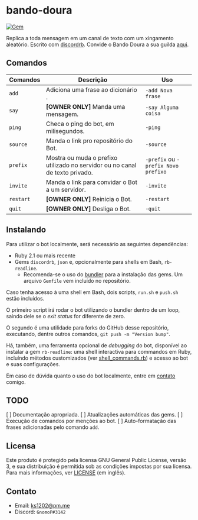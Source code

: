 # bando-doura

[![Gem](https://img.shields.io/gem/v/discordrb.svg)](https://rubygems.org/gems/discordrb)

Replica a toda mensagem em um canal de texto com um xingamento aleatório. Escrito com [discordrb](https://github.com/meew0/discordrb). Convide o Bando Doura a sua guilda [aqui](https://discordapp.com/oauth2/authorize?&client_id=451873038313717760&scope=bot).

## Comandos

| Comandos  | Descrição                         | Uso               |
|-----------|-----------------------------------|-------------------|
| `add`     | Adiciona uma frase ao dicionário   .                                         | `-add Nova frase`                   |
| `say`     | **[OWNER ONLY]** Manda uma mensagem.                                         | `-say Alguma coisa`                 |
| `ping`    | Checa o ping do bot, em milisegundos.                                        | `-ping`                             |
| `source`  | Manda o link pro repositório do Bot.                                         | `-source`                           |
| `prefix`  | Mostra ou muda o prefixo utilizado no servidor ou no canal de texto privado. | `-prefix` ou `-prefix Novo prefixo` |
| `invite`  | Manda o link para convidar o Bot a um servidor.                              | `-invite`                           |
| `restart` | **[OWNER ONLY]** Reinicia o Bot.                                             | `-restart`                          |
| `quit`    | **[OWNER ONLY]** Desliga o Bot.                                              | `-quit`                             |

## Instalando

Para utilizar o bot localmente, será necessário as seguintes dependências:

+ Ruby 2.1 ou mais recente
+ Gems `discordrb`, `json` e, opcionalmente para shells em Bash, `rb-readline`.
  + Recomenda-se o uso do [bundler](https://bundler.io/) para a instalação das gems. Um arquivo `Gemfile` vem incluído no repositório.

Caso tenha acesso à uma shell em Bash, dois scripts, `run.sh` e `push.sh` estão incluídos.

O primeiro script irá rodar o bot utilizando o bundler dentro de um loop, saindo dele se o *exit status* for diferente de zero.

O segundo é uma utilidade para forks do GitHub desse repositório, executando, dentre outros comandos, `git push -m "Version bump"`.

Há, também, uma ferramenta opcional de *debugging* do bot, disponível ao instalar a gem `rb-readline`: uma shell interactiva para commandos em Ruby, incluíndo métodos customizados (ver [shell_commands.rb](https://github.com/GnomoP/bando-doura/blob/master/shell_commands.rb)) e acesso ao bot e suas configurações.

Em caso de dúvida quanto o uso do bot localmente, entre em [contato](https://github.com/GnomoP/bando-doura#contato) comigo.

## TODO

[ ] Documentação apropriada.
[ ] Atualizações automáticas das gems.
[ ] Execução de comandos por menções ao bot.
[ ] Auto-formatação das frases adicionadas pelo comando `add`.

## Licensa

Este produto é protegido pela licensa GNU General Public License, versão 3, e sua distribuição é permitida sob as condições impostas por sua licensa. Para mais informações, ver [LICENSE](https://github.com/GnomoP/bando-doura/blob/master/LICENSE) (em inglês).

## Contato

+ Email: [ks1202@pm.me](mailto:ks1202@pm.me)
+ Discord: `GnomoP#3142`